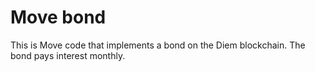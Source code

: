 # Move bond

This is Move code that implements a bond on the Diem blockchain.
The bond pays interest monthly.